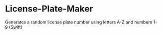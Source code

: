 License-Plate-Maker
===================

Generates a random license plate number using letters A-Z and numbers 1-9 (Swift)
